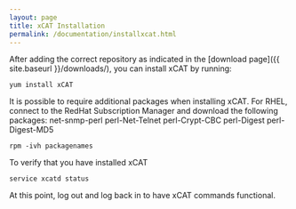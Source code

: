 ```yaml
---
layout: page
title: xCAT Installation
permalink: /documentation/installxcat.html
---
```


After adding the correct repository as indicated in the [download page]({{ site.baseurl }}/downloads/), you can install xCAT by running:

	yum install xCAT
	
It is possible to require additional packages when installing xCAT. 
For RHEL, connect to the RedHat Subscription Manager and download the following packages: 
	net-snmp-perl
	perl-Net-Telnet
	perl-Crypt-CBC
	perl-Digest
	perl-Digest-MD5

	rpm -ivh packagenames

To verify that you have installed xCAT

    service xcatd status

At this point, log out and log back in to have xCAT commands functional.

